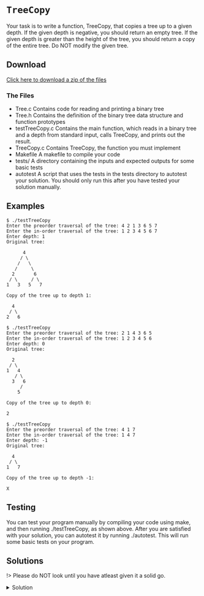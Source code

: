 # `TreeCopy`

Your task is to write a function, TreeCopy, that copies a tree up to a given depth. If the given depth is negative, you should return an empty tree. If the given depth is greater than the height of the tree, you should return a copy of the entire tree. Do NOT modify the given tree.

## Download

[Click here to download a zip of the files](2521/Trees/TreeCopy.zip ':ignore')

### The Files

- Tree.c	Contains code for reading and printing a binary tree
- Tree.h	Contains the definition of the binary tree data structure and function prototypes
- testTreeCopy.c	Contains the main function, which reads in a binary tree and a depth from standard input, calls TreeCopy, and prints out the result.
- TreeCopy.c	Contains TreeCopy, the function you must implement
- Makefile	A makefile to compile your code
- tests/	A directory containing the inputs and expected outputs for some basic tests
- autotest	A script that uses the tests in the tests directory to autotest your solution. You should only run this after you have tested your solution manually.

## Examples

```
$ ./testTreeCopy
Enter the preorder traversal of the tree: 4 2 1 3 6 5 7
Enter the in-order traversal of the tree: 1 2 3 4 5 6 7
Enter depth: 1
Original tree:

      4
     / \
    /   \
   /     \
  2       6
 / \     / \
1   3   5   7

Copy of the tree up to depth 1:

  4
 / \
2   6
```

```
$ ./testTreeCopy 
Enter the preorder traversal of the tree: 2 1 4 3 6 5
Enter the in-order traversal of the tree: 1 2 3 4 5 6
Enter depth: 0
Original tree:

  2
 / \
1   4
   / \
  3   6
     /
    5

Copy of the tree up to depth 0:

2
```
	
```
$ ./testTreeCopy
Enter the preorder traversal of the tree: 4 1 7
Enter the in-order traversal of the tree: 1 4 7
Enter depth: -1
Original tree:

  4
 / \
1   7

Copy of the tree up to depth -1:

X
```

## Testing

You can test your program manually by compiling your code using make, and then running ./testTreeCopy, as shown above. After you are satisfied with your solution, you can autotest it by running ./autotest. This will run some basic tests on your program.

## Solutions

!> Please do NOT look until you have atleast given it a solid go.

<details>
<summary>Solution</summary>

```c
static Tree newNode(int value);

Tree TreeCopy(Tree t, int depth) {
	if (t == NULL || depth < 0) {
		return NULL;
	}
	
	Tree copy = newNode(t->value);
	copy->left = TreeCopy(t->left, depth - 1);
	copy->right = TreeCopy(t->right, depth - 1);
	return copy;
}

static Tree newNode(int value) {
	Tree t = malloc(sizeof(*t));
	if (t == NULL) {
		fprintf(stderr, "Insufficient memory!\n");
		exit(EXIT_FAILURE);
	}
	
	t->value = value;
	t->left = NULL;
	t->right = NULL;
	return t;
}
```

</details>

